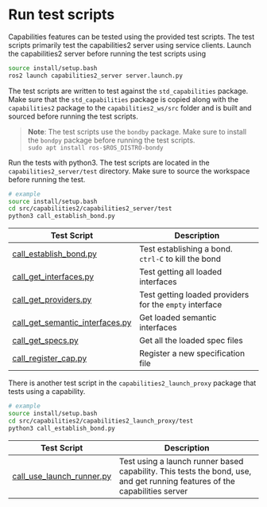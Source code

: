 # Run test scripts

Capabilities features can be tested using the provided test scripts. The test scripts primarily test the capabilities2 server using service clients. Launch the capabilities2 server before running the test scripts using

```bash
source install/setup.bash
ros2 launch capabilities2_server server.launch.py
```

The test scripts are written to test against the `std_capabilities` package. Make sure that the `std_capabilities` package is copied along with the `capabilities2` package to the `capabilities2_ws/src` folder and is built and sourced before running the test scripts.

> **Note**: The test scripts use the `bondby` package. Make sure to install the `bondpy` package before running the test scripts. \
> `sudo apt install ros-$ROS_DISTRO-bondy`

Run the tests with python3. The test scripts are located in the `capabilities2_server/test` directory. Make sure to source the workspace before running the test.

```bash
# example
source install/setup.bash
cd src/capabilities2/capabilities2_server/test
python3 call_establish_bond.py
```

| Test Script | Description |
| --- | --- |
| [call_establish_bond.py](../capabilities2_server/test/call_establish_bond.py) | Test establishing a bond. `ctrl-C` to kill the bond |
| [call_get_interfaces.py](../capabilities2_server/test/call_get_interfaces.py) | Test getting all loaded interfaces |
| [call_get_providers.py](../capabilities2_server/test/call_get_providers.py) | Test getting loaded providers for the `empty` interface |
| [call_get_semantic_interfaces.py](../capabilities2_server/test/call_get_semantic_interfaces.py) | Get loaded semantic interfaces |
| [call_get_specs.py](../capabilities2_server/test/call_get_specs.py) | Get all the loaded spec files |
| [call_register_cap.py](../capabilities2_server/test/call_register_cap.py) | Register a new specification file |

There is another test script in the `capabilities2_launch_proxy` package that tests using a capability.

```bash
# example
source install/setup.bash
cd src/capabilities2/capabilities2_launch_proxy/test
python3 call_establish_bond.py
```

| Test Script | Description |
| --- | --- |
| [call_use_launch_runner.py](../capabilities2_launch_proxy/test/call_use_launch_runner.py) | Test using a launch runner based capability. This tests the bond, use, and get running features of the capabilities server |
